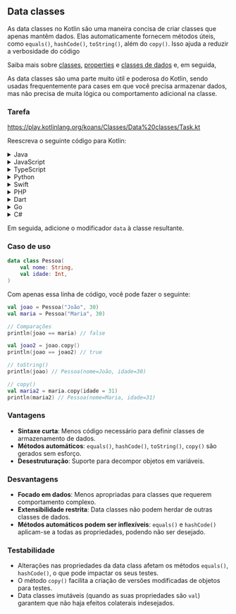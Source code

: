 ## Data classes

As data classes no Kotlin são uma maneira concisa de criar classes que apenas mantêm dados. Elas automaticamente fornecem métodos úteis,
como `equals()`, `hashCode()`, `toString()`, além do `copy()`. Isso ajuda a reduzir a verbosidade do código

Saiba mais sobre [classes](https://kotlinlang.org/docs/classes.html),
[properties](https://kotlinlang.org/docs/properties.html)
e [classes de dados](https://kotlinlang.org/docs/data-classes.html)
e, em seguida,

As data classes são uma parte muito útil e poderosa do Kotlin, sendo usadas frequentemente para cases em que você precisa armazenar dados,
mas não precisa de muita lógica ou comportamento adicional na classe.

### Tarefa

https://play.kotlinlang.org/koans/Classes/Data%20classes/Task.kt

Reescreva o seguinte código para Kotlin:
<details>
  <summary>Java</summary>

```java
public class Person {
    private final String name;
    private final int age;

    public Person(String name, int age) {
        this.name = name;
        this.age = age;
    }

    public String getName() {
        return name;
    }

    public int getAge() {
        return age;
    }
}
```

</details>
<details>
  <summary>JavaScript</summary>

```javascript
class Person {
    constructor(name, age) {
        this.name = name;
        this.age = age;
    }

    getName() {
        return this.name;
    }

    getAge() {
        return this.age;
    }
}
```

</details>

<details>
  <summary>TypeScript</summary>

```typescript
class Person {
    readonly name: string;
    readonly age: number;

    constructor(name: string, age: number) {
        this.name = name;
        this.age = age;
    }

    getName(): string {
        return this.name;
    }

    getAge(): number {
        return this.age;
    }
}
```

</details>

<details>
  <summary>Python</summary>

```python
class Person:
    def __init__(self, name, age):
        self._name = name
        self._age = age

    @property
    def name(self):
        return self._name

    @property
    def age(self):
        return self._age
```

</details>

<details>
  <summary>Swift</summary>

```swift
struct Person {
    let name: String
    let age: Int
}
```

</details>

<details>
  <summary>PHP</summary>

```injectablephp
class Person {
    public function __construct(private string $name, private int $age) {}

    public function getName(): string {
        return $this->name;
    }
    public function getAge(): int {
        return $this->age;
    }
}
```

</details>

<details>
  <summary>Dart</summary>

```dart
class Person {
  final String name;
  final int age;

  Person(this.name, this.age);
}
```

</details>

<details>
  <summary>Go</summary>

```go
type Person struct {
    Name string
    Age  int
}

func NewPerson(name string, age int) *Person {
    return &Person{name, age}
}
```

</details>
<details>
  <summary>C#</summary>

```csharp
public class Person 
{
    public string Name { get; }
    public int Age { get; }

    public Person(string name, int age) 
    {
        Name = name;
        Age = age;
    }
}
```

</details>

Em seguida, adicione o modificador `data` à classe resultante.

### Caso de uso

```kotlin
data class Pessoa(
    val nome: String,
    val idade: Int,
)
```

Com apenas essa linha de código, você pode fazer o seguinte:

```kotlin
val joao = Pessoa("João", 30)
val maria = Pessoa("Maria", 30)

// Comparações
println(joao == maria) // false

val joao2 = joao.copy()
println(joao == joao2) // true

// toString()
println(joao) // Pessoa(nome=João, idade=30)

// copy()
val maria2 = maria.copy(idade = 31)
println(maria2) // Pessoa(nome=Maria, idade=31)
```

### Vantagens

- **Sintaxe curta**: Menos código necessário para definir classes de armazenamento de dados.
- **Métodos automáticos**: `equals()`, `hashCode()`, `toString()`, `copy()` são gerados sem esforço.
- **Desestruturação**: Suporte para decompor objetos em variáveis.

### Desvantagens

- **Focado em dados**: Menos apropriadas para classes que requerem comportamento complexo.
- **Extensibilidade restrita**: Data classes não podem herdar de outras classes de dados.
- **Métodos automáticos podem ser inflexíveis**: `equals()` e `hashCode()` aplicam-se a todas as propriedades, podendo não ser desejado.

### Testabilidade

- Alterações nas propriedades da data class afetam os métodos `equals()`, `hashCode()`, o que pode impactar os seus testes.
- O método `copy()` facilita a criação de versões modificadas de objetos para testes.
- Data classes imutáveis (quando as suas propriedades são `val`) garantem que não haja efeitos colaterais indesejados.
